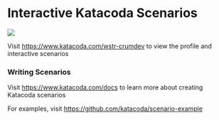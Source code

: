 # Interactive Katacoda Scenarios

[![](http://shields.katacoda.com/katacoda/wstr-crumdev/count.svg)](https://www.katacoda.com/wstr-crumdev "Get your profile on Katacoda.com")

Visit https://www.katacoda.com/wstr-crumdev to view the profile and interactive scenarios

### Writing Scenarios
Visit https://www.katacoda.com/docs to learn more about creating Katacoda scenarios

For examples, visit https://github.com/katacoda/scenario-example
